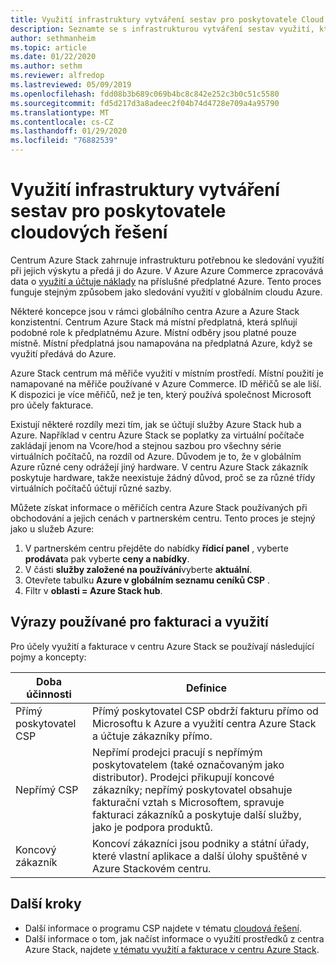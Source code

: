 ```yaml
---
title: Využití infrastruktury vytváření sestav pro poskytovatele Cloud Solution Providers pro Azure Stack hub
description: Seznamte se s infrastrukturou vytváření sestav využití, která se používá ke sledování využití pro klienty používané poskytovatelem Cloud Solution Provider (CSP).
author: sethmanheim
ms.topic: article
ms.date: 01/22/2020
ms.author: sethm
ms.reviewer: alfredop
ms.lastreviewed: 05/09/2019
ms.openlocfilehash: fdd08b3b689c069b4bc8c842e252c3b0c51c5580
ms.sourcegitcommit: fd5d217d3a8adeec2f04b74d4728e709a4a95790
ms.translationtype: MT
ms.contentlocale: cs-CZ
ms.lasthandoff: 01/29/2020
ms.locfileid: "76882539"
---
```

# <a name="usage-reporting-infrastructure-for-cloud-solution-providers"></a>Využití infrastruktury vytváření sestav pro poskytovatele cloudových řešení

Centrum Azure Stack zahrnuje infrastrukturu potřebnou ke sledování využití při jejich výskytu a předá ji do Azure. V Azure Azure Commerce zpracovává data o [využití a účtuje náklady](azure-stack-billing-and-chargeback.md) na příslušné předplatné Azure. Tento proces funguje stejným způsobem jako sledování využití v globálním cloudu Azure.

Některé koncepce jsou v rámci globálního centra Azure a Azure Stack konzistentní. Centrum Azure Stack má místní předplatná, která splňují podobné role k předplatnému Azure. Místní odběry jsou platné pouze místně. Místní předplatná jsou namapována na předplatná Azure, když se využití předává do Azure.

Azure Stack centrum má měřiče využití v místním prostředí. Místní použití je namapované na měřiče používané v Azure Commerce. ID měřičů se ale liší. K dispozici je více měřičů, než je ten, který používá společnost Microsoft pro účely fakturace.

Existují některé rozdíly mezi tím, jak se účtují služby Azure Stack hub a Azure. Například v centru Azure Stack se poplatky za virtuální počítače zakládají jenom na Vcore/hod a stejnou sazbou pro všechny série virtuálních počítačů, na rozdíl od Azure. Důvodem je to, že v globálním Azure různé ceny odrážejí jiný hardware. V centru Azure Stack zákazník poskytuje hardware, takže neexistuje žádný důvod, proč se za různé třídy virtuálních počítačů účtují různé sazby.

Můžete získat informace o měřičích centra Azure Stack používaných při obchodování a jejich cenách v partnerském centru. Tento proces je stejný jako u služeb Azure:

1. V partnerském centru přejděte do nabídky **řídicí panel** , vyberte **prodávat**a pak vyberte **ceny a nabídky**.
2. V části **služby založené na používání**vyberte **aktuální**.
3. Otevřete tabulku **Azure v globálním seznamu ceníků CSP** .
4. Filtr v **oblasti = Azure Stack hub**.

## <a name="terms-used-for-billing-and-usage"></a>Výrazy používané pro fakturaci a využití

Pro účely využití a fakturace v centru Azure Stack se používají následující pojmy a koncepty:

| Doba účinnosti | Definice |
| --- | --- |
| Přímý poskytovatel CSP | Přímý poskytovatel CSP obdrží fakturu přímo od Microsoftu k Azure a využití centra Azure Stack a účtuje zákazníky přímo. |
| Nepřímý CSP | Nepřímí prodejci pracují s nepřímým poskytovatelem (také označovaným jako distributor). Prodejci přikupují koncové zákazníky; nepřímý poskytovatel obsahuje fakturační vztah s Microsoftem, spravuje fakturaci zákazníků a poskytuje další služby, jako je podpora produktů. |
| Koncový zákazník | Koncoví zákazníci jsou podniky a státní úřady, které vlastní aplikace a další úlohy spuštěné v Azure Stackovém centru. |

## <a name="next-steps"></a>Další kroky

- Další informace o programu CSP najdete v tématu [cloudová řešení](https://partner.microsoft.com/solutions/microsoft-cloud-solutions).
- Další informace o tom, jak načíst informace o využití prostředků z centra Azure Stack, najdete [v tématu využití a fakturace v centru Azure Stack](azure-stack-billing-and-chargeback.md).
